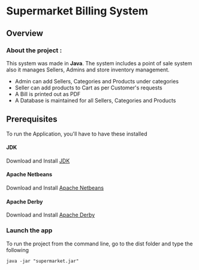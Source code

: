 # Supermarket Billing System


## Overview
### About the project :
This system was made in **Java**.
The system includes a point of sale system also it manages Sellers, Admins and store inventory management.
* Admin can add Sellers, Categories and Products under categories
* Seller can add products to Cart as per Customer's requests
* A Bill is printed out as PDF
* A Database is maintained for all Sellers, Categories and Products


## Prerequisites
To run the Application, you'll have to have these installed
#### JDK
Download and Install [JDK](https://www.oracle.com/java/technologies/downloads)
#### Apache Netbeans
Download and Install [Apache Netbeans](https://netbeans.apache.org/download/index.html)
#### Apache Derby
Download and Install [Apache Derby](https://db.apache.org/derby/derby_downloads.html)


###  Launch the app
To run the project from the command line, go to the dist folder and type the following
```
java -jar "supermarket.jar"
```
